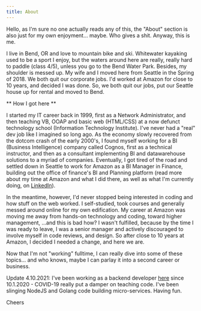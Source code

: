 ```yaml
---
title: About
---
```


Hello, as I'm sure no one actually reads any of this, the "About" section is also just for my own enjoyment... maybe. Who gives a shit. Anyway, this is me.

I live in Bend, OR and love to mountain bike and ski. Whitewater kayaking used to be a sport I enjoy, but the waters around here are really, really hard to paddle (class 4/5), unless you go to the Bend Water Park. Besides, my shoulder is messed up. My wife and I moved here from Seattle in the Spring of 2018. We both quit our corporate jobs. I'd worked at Amazon for close to 10 years, and decided I was done. So, we both quit our jobs, put our Seattle house up for rental and moved to Bend. 

** How I got here **

I started my IT career back in 1999, first as a Network Administrator, and then teaching VB, OOAP and basic web (HTML/CSS) at a now defunct technology school (Information Technology Institute). I've never had a "real" dev job like I imagined so long ago. As the economy slowly recovered from the dotcom crash of the early 2000's, I found myself working for a BI (Business Intelligence) company called Cognos, first as a technical instructor, and then as a consultant implementing BI and datawarehouse solutions to a myriad of companies. Eventually, I got tired of the road and settled down in Seattle to work for Amazon as a BI Manager in Finance, building out the office of finance's BI and Planning platform (read more about my time at Amazon and what I did there, as well as what I'm currently doing, on [LinkedIn](https://www.linkedin.com/in/calvincheng/)).   

In the meantime, however, I'd never stopped being interested in coding and how stuff on the web worked. I self-studied, took courses and generally messed around online for my own edification. My career at Amazon was moving me away from hands-on technology and coding, toward higher management, ...and this is bad how? I wasn't fulfilled, because by the time I was ready to leave, I was a senior manager and actively discouraged to involve myself in code reviews, and design. So after close to 10 years at Amazon, I decided I needed a change, and here we are. 

Now that I'm not "working" fulltime, I can really dive into some of these topics... and who knows, maybe I can parlay it into a second career or business. 

Update 4.10.2021: I've been working as a backend developer [here](https://www.linkedin.com/in/calvincheng/) since 10.1.2020 - COVID-19 really put a damper on teaching code. I've been slinging NodeJS and Golang code building micro-services. Having fun.

Cheers

